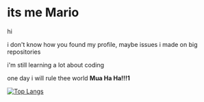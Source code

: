 # its me Mario
hi

i don't know how you found my profile, maybe issues i made on big repositories

i'm still learning a lot about coding

one day i will rule thee world __Mua Ha Ha!!!1__

[![Top Langs](https://github-readme-stats.vercel.app/api/top-langs/?username=python-nerd-3&layout=compact&theme=radical)](https://github.com/anuraghazra/github-readme-stats)
